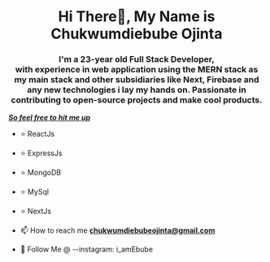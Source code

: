 
<h1 align="center">Hi There👋, My Name is Chukwumdiebube Ojinta</h1>
<!-- <span><b><i>-- but you can call me Ebube -- </b></i></span> -->
<h3 align="center">I'm a 23-year old Full Stack Developer,<br> with experience in web application using the MERN stack as my main stack and other subsidiaries like Next, Firebase and any new technologies i lay my hands on. Passionate in contributing to open-source projects and make cool products.</h3>
<p><b><i><u>So feel free to hit me up</u></i></b></p>

- ⭐ ReactJs
- ⭐ ExpressJs
- ⭐ MongoDB
- ⭐ MySql
- ⭐ NextJs

- 📫 How to reach me **chukwumdiebubeojinta@gmail.com**
- 🔗 Follow Me @ --instagram: i_amEbube

<!---
IamChukwumdiebubeOjinta/IamChukwumdiebubeOjinta is a ✨ special ✨ repository because its `README.md` (this file) appears on your GitHub profile.
You can click the Preview link to take a look at your changes.
--->
